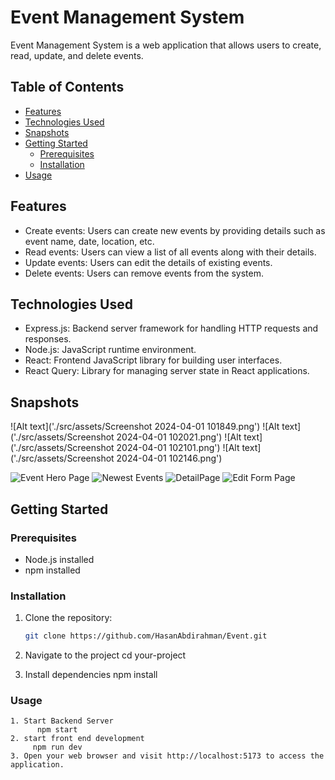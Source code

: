 # Event Management System

Event Management System is a web application that allows users to create, read, update, and delete events.

## Table of Contents

- [Features](#features)
- [Technologies Used](#technologies-used)
- [Snapshots](#snapshots)
- [Getting Started](#getting-started)
  - [Prerequisites](#prerequisites)
  - [Installation](#installation)
- [Usage](#usage)


## Features

- Create events: Users can create new events by providing details such as event name, date, location, etc.
- Read events: Users can view a list of all events along with their details.
- Update events: Users can edit the details of existing events.
- Delete events: Users can remove events from the system.

## Technologies Used

- Express.js: Backend server framework for handling HTTP requests and responses.
- Node.js: JavaScript runtime environment.
- React: Frontend JavaScript library for building user interfaces.
- React Query: Library for managing server state in React applications.

## Snapshots

![Alt text]('./src/assets/Screenshot 2024-04-01 101849.png')
![Alt text]('./src/assets/Screenshot 2024-04-01 102021.png')
![Alt text]('./src/assets/Screenshot 2024-04-01 102101.png')
![Alt text]('./src/assets/Screenshot 2024-04-01 102146.png')

![Event Hero Page](https://imgur.com/XGbBqKQ)
![Newest Events](https://imgur.com/undefined)
![DetailPage](https://imgur.com/IvWrYCt)
![Edit Form Page](https://imgur.com/a/EbbBoCs)



## Getting Started

### Prerequisites

- Node.js installed
- npm installed

### Installation

1. Clone the repository:

   ```bash
   git clone https://github.com/HasanAbdirahman/Event.git
2. Navigate to the project
        cd your-project
3. Install dependencies
      npm install

 ### Usage
    1. Start Backend Server
          npm start
    2. start front end development
         npm run dev
    3. Open your web browser and visit http://localhost:5173 to access the application.
     
   
